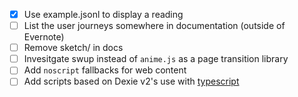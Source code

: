 - [x] Use example.jsonl to display a reading
- [ ] List the user journeys somewhere in documentation (outside of Evernote)
- [ ] Remove sketch/ in docs
- [ ] Invesitgate swup instead of `anime.js` as a page transition library
- [ ] Add `noscript` fallbacks for web content
- [ ] Add scripts based on Dexie v2's use with [typescript](https://dexie.org/docs/Typescript)
